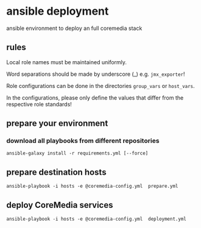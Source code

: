 # ansible deployment

ansible environment to deploy an full coremedia stack

## rules

Local role names must be maintained uniformly.

Word separations should be made by underscore (_) e.g. `jmx_exporter`!

Role configurations can be done in the directories `group_vars` or `host_vars`.

In the configurations, please only define the values that differ from the respective role standards!


## prepare your environment

### download all playbooks from different repositories
```
ansible-galaxy install -r requirements.yml [--force]
```

## prepare destination hosts

```
ansible-playbook -i hosts -e @coremedia-config.yml  prepare.yml
```

## deploy CoreMedia services

```
ansible-playbook -i hosts -e @coremedia-config.yml  deployment.yml
```
